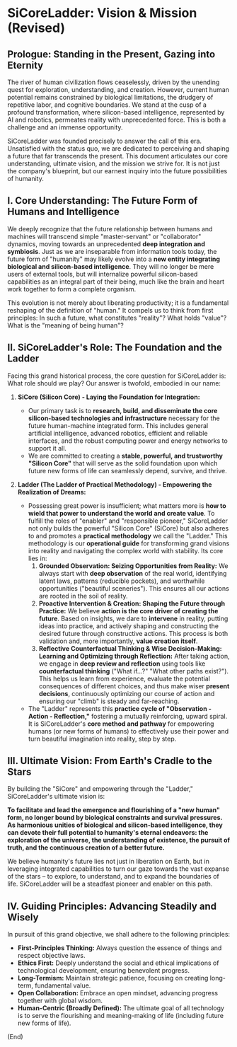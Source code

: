 # SiCoreLadder: Vision & Mission (Revised)

## Prologue: Standing in the Present, Gazing into Eternity

The river of human civilization flows ceaselessly, driven by the unending quest for exploration, understanding, and creation. However, current human potential remains constrained by biological limitations, the drudgery of repetitive labor, and cognitive boundaries. We stand at the cusp of a profound transformation, where silicon-based intelligence, represented by AI and robotics, permeates reality with unprecedented force. This is both a challenge and an immense opportunity.

SiCoreLadder was founded precisely to answer the call of this era. Unsatisfied with the status quo, we are dedicated to perceiving and shaping a future that far transcends the present. This document articulates our core understanding, ultimate vision, and the mission we strive for. It is not just the company's blueprint, but our earnest inquiry into the future possibilities of humanity.

## I. Core Understanding: The Future Form of Humans and Intelligence

We deeply recognize that the future relationship between humans and machines will transcend simple "master-servant" or "collaborator" dynamics, moving towards an unprecedented **deep integration and symbiosis**. Just as we are inseparable from information tools today, the future form of "humanity" may likely evolve into a **new entity integrating biological and silicon-based intelligence**. They will no longer be mere users of external tools, but will internalize powerful silicon-based capabilities as an integral part of their being, much like the brain and heart work together to form a complete organism.

This evolution is not merely about liberating productivity; it is a fundamental reshaping of the definition of "human." It compels us to think from first principles: In such a future, what constitutes "reality"? What holds "value"? What is the "meaning of being human"?

## II. SiCoreLadder's Role: The Foundation and the Ladder

Facing this grand historical process, the core question for SiCoreLadder is: What role should we play? Our answer is twofold, embodied in our name:

1.  **SiCore (Silicon Core) - Laying the Foundation for Integration:**
    *   Our primary task is to **research, build, and disseminate the core silicon-based technologies and infrastructure** necessary for the future human-machine integrated form. This includes general artificial intelligence, advanced robotics, efficient and reliable interfaces, and the robust computing power and energy networks to support it all.
    *   We are committed to creating a **stable, powerful, and trustworthy "Silicon Core"** that will serve as the solid foundation upon which future new forms of life can seamlessly depend, survive, and thrive.

2.  **Ladder (The Ladder of Practical Methodology) - Empowering the Realization of Dreams:**
    *   Possessing great power is insufficient; what matters more is **how to wield that power to understand the world and create value**. To fulfill the roles of "enabler" and "responsible pioneer," SiCoreLadder not only builds the powerful "Silicon Core" (SiCore) but also adheres to and promotes a **practical methodology** we call the "Ladder." This methodology is our **operational guide** for transforming grand visions into reality and navigating the complex world with stability. Its core lies in:
        1.  **Grounded Observation: Seizing Opportunities from Reality:** We always start with **deep observation** of the real world, identifying latent laws, patterns (reducible pockets), and worthwhile opportunities ("beautiful sceneries"). This ensures all our actions are rooted in the soil of reality.
        2.  **Proactive Intervention & Creation: Shaping the Future through Practice:** We believe **action is the core driver of creating the future**. Based on insights, we dare to **intervene** in reality, putting ideas into practice, and actively shaping and constructing the desired future through constructive actions. This process is both validation and, more importantly, **value creation itself**.
        3.  **Reflective Counterfactual Thinking & Wise Decision-Making: Learning and Optimizing through Reflection:** After taking action, we engage in **deep review and reflection** using tools like **counterfactual thinking** ("What if...?" "What other paths exist?"). This helps us learn from experience, evaluate the potential consequences of different choices, and thus make wiser **present decisions**, continuously optimizing our course of action and ensuring our "climb" is steady and far-reaching.
    *   The "Ladder" represents this **practice cycle of "Observation - Action - Reflection,"** fostering a mutually reinforcing, upward spiral. It is SiCoreLadder's **core method and pathway** for empowering humans (or new forms of humans) to effectively use their power and turn beautiful imagination into reality, step by step.

## III. Ultimate Vision: From Earth's Cradle to the Stars

By building the "SiCore" and empowering through the "Ladder," SiCoreLadder's ultimate vision is:

**To facilitate and lead the emergence and flourishing of a "new human" form, no longer bound by biological constraints and survival pressures. As harmonious unities of biological and silicon-based intelligence, they can devote their full potential to humanity's eternal endeavors: the exploration of the universe, the understanding of existence, the pursuit of truth, and the continuous creation of a better future.**

We believe humanity's future lies not just in liberation on Earth, but in leveraging integrated capabilities to turn our gaze towards the vast expanse of the stars – to explore, to understand, and to expand the boundaries of life. SiCoreLadder will be a steadfast pioneer and enabler on this path.

## IV. Guiding Principles: Advancing Steadily and Wisely

In pursuit of this grand objective, we shall adhere to the following principles:

*   **First-Principles Thinking:** Always question the essence of things and respect objective laws.
*   **Ethics First:** Deeply understand the social and ethical implications of technological development, ensuring benevolent progress.
*   **Long-Termism:** Maintain strategic patience, focusing on creating long-term, fundamental value.
*   **Open Collaboration:** Embrace an open mindset, advancing progress together with global wisdom.
*   **Human-Centric (Broadly Defined):** The ultimate goal of all technology is to serve the flourishing and meaning-making of life (including future new forms of life).


(End) 